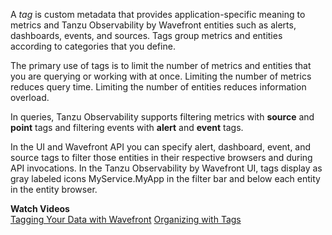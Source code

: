 A _tag_ is custom metadata that provides application-specific meaning to metrics and Tanzu Observability by Wavefront entities such as alerts,
dashboards, events, and sources. Tags group metrics and entities according to categories that you define.

The primary use of tags is to limit the number of metrics and entities that you are querying or working with at once. Limiting
the number of metrics reduces query time. Limiting the number of entities reduces information overload.

In queries, Tanzu Observability supports filtering metrics with **source** and **point** tags and filtering events with **alert** and **event** tags.

In the UI and Wavefront API you can specify alert, dashboard, event, and source tags to filter those entities in their
respective browsers and during API invocations. In the Tanzu Observability by Wavefront UI, tags display as gray labeled icons <span class="v-align wf-tag-component item label label-default"><span class="tag-container v-align"><i class="fa fa-tag"></i>MyService.MyApp</span></span> in the filter bar and below each entity in the entity browser.

**Watch Videos**<br/>
[Tagging Your Data with Wavefront](https://www.youtube.com/watch?v=9tt4orZHQts&index=3&list=PLmp0id7yKiEdaWcjNtGikcyqpNcPNbn_K)
[Organizing with Tags](https://bcove.video/3APZACf)
